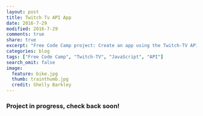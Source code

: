 ```yaml
---
layout: post
title: Twitch Tv API App
date: 2016-7-29
modified: 2016-7-29
comments: true
share: true
excerpt: "Free Code Camp project: Create an app using the Twitch-TV API."
categories: blog
tags: ["Free Code Camp", "Twitch-TV", "JavaScript", "API"]
search_omit: false
image:
  feature: bike.jpg
  thumb: trainthumb.jpg
  credit: Shelly Barkley
---
```

### Project in progress, check back soon! 
